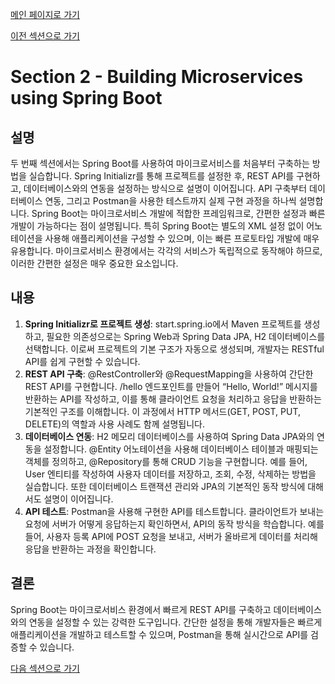 [메인 페이지로 가기](main.md)

[이전 섹션으로 가기](section_1.md)

# Section 2 - Building Microservices using Spring Boot

## 설명
두 번째 섹션에서는 Spring Boot를 사용하여 마이크로서비스를 처음부터 구축하는 방법을 실습합니다. Spring Initializr를 통해 프로젝트를 설정한 후, REST API를 구현하고, 데이터베이스와의 연동을 설정하는 방식으로 설명이 이어집니다. API 구축부터 데이터베이스 연동, 그리고 Postman을 사용한 테스트까지 실제 구현 과정을 하나씩 설명합니다.
Spring Boot는 마이크로서비스 개발에 적합한 프레임워크로, 간편한 설정과 빠른 개발이 가능하다는 점이 설명됩니다. 특히 Spring Boot는 별도의 XML 설정 없이 어노테이션을 사용해 애플리케이션을 구성할 수 있으며, 이는 빠른 프로토타입 개발에 매우 유용합니다. 마이크로서비스 환경에서는 각각의 서비스가 독립적으로 동작해야 하므로, 이러한 간편한 설정은 매우 중요한 요소입니다.

## 내용
1. **Spring Initializr로 프로젝트 생성**: start.spring.io에서 Maven 프로젝트를 생성하고, 필요한 의존성으로는 Spring Web과 Spring Data JPA, H2 데이터베이스를 선택합니다. 이로써 프로젝트의 기본 구조가 자동으로 생성되며, 개발자는 RESTful API를 쉽게 구현할 수 있습니다.
2. **REST API 구축**: @RestController와 @RequestMapping을 사용하여 간단한 REST API를 구현합니다. /hello 엔드포인트를 만들어 “Hello, World!” 메시지를 반환하는 API를 작성하고, 이를 통해 클라이언트 요청을 처리하고 응답을 반환하는 기본적인 구조를 이해합니다. 이 과정에서 HTTP 메서드(GET, POST, PUT, DELETE)의 역할과 사용 사례도 함께 설명됩니다.
3. **데이터베이스 연동**: H2 메모리 데이터베이스를 사용하여 Spring Data JPA와의 연동을 설정합니다. @Entity 어노테이션을 사용해 데이터베이스 테이블과 매핑되는 객체를 정의하고, @Repository를 통해 CRUD 기능을 구현합니다. 예를 들어, User 엔티티를 작성하여 사용자 데이터를 저장하고, 조회, 수정, 삭제하는 방법을 실습합니다. 또한 데이터베이스 트랜잭션 관리와 JPA의 기본적인 동작 방식에 대해서도 설명이 이어집니다.
4. **API 테스트**: Postman을 사용해 구현한 API를 테스트합니다. 클라이언트가 보내는 요청에 서버가 어떻게 응답하는지 확인하면서, API의 동작 방식을 학습합니다. 예를 들어, 사용자 등록 API에 POST 요청을 보내고, 서버가 올바르게 데이터를 처리해 응답을 반환하는 과정을 확인합니다.

## 결론
Spring Boot는 마이크로서비스 환경에서 빠르게 REST API를 구축하고 데이터베이스와의 연동을 설정할 수 있는 강력한 도구입니다. 간단한 설정을 통해 개발자들은 빠르게 애플리케이션을 개발하고 테스트할 수 있으며, Postman을 통해 실시간으로 API를 검증할 수 있습니다.

[다음 섹션으로 가기](section_3.md)
